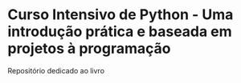 # Curso Intensivo de Python - Uma introdução prática e baseada em projetos à programação

 Repositório dedicado ao livro 

